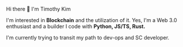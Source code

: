 Hi there 👋 I'm Timothy Kim

I'm interested in **Blockchain** and the utilization of it. 
Yes, I'm a Web 3.0 enthusiast and a builder
I code with **Python, JS/TS, Rust.**

I'm currently trying to transit my path to dev-ops and SC developer.


<!--
**ongsiming/ongsiming** is a ✨ _special_ ✨ repository because its `README.md` (this file) appears on your GitHub profile.

Here are some ideas to get you started:

- 🔭 I’m currently working on ...
- 🌱 I’m currently learning ...
- 👯 I’m looking to collaborate on ...
- 🤔 I’m looking for help with ...
- 💬 Ask me about ...
- 📫 How to reach me: ...
- 😄 Pronouns: ...
- ⚡ Fun fact: ...
-->
